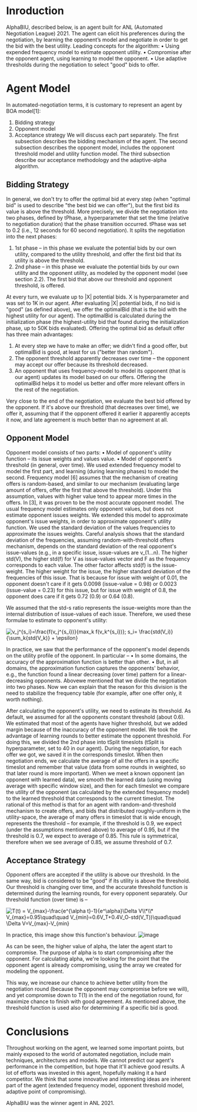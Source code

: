 # Inroduction
AlphaBIU, described below, is an agent built for ANL (Automated Negotiation League) 2021.
The agent can elicit his preferences during the negotiation, by learning the opponent’s model and negotiate in order to get the bid with the best utility.
Leading concepts for the algorithm:
•	Using expended frequency model to estimate opponent utility.
•	Compromise after the opponent agent, using learning to model the opponent.
•	Use adaptive thresholds during the negotiation to select "good" bids to offer.

# Agent Model
In automated-negotiation terms, it is customary to represent an agent by BOA model[1]:
1. Bidding strategy
2. Opponent model
3. Acceptance strategy
We will discuss each part separately. The first subsection describes the bidding mechanism of the agent. The second subsection describes the opponent model, includes the opponent threshold model and utility function model. The third subsection describe our acceptance methodology and the adaptive-alpha algorithm.

## Bidding Strategy
In general, we don't try to offer the optimal bid at every step (when "optimal bid" is used to describe "the best bid we can offer"), but the first bid its value is above the threshold.
More precisely, we divide the negotiation into two phases, defined by tPhase, a hyperparameter that set the time (relative to negotiation duration) that the phase transition occurred. tPhase was set to 0.2 (i.e., 12 seconds for 60 second negotiation). It splits the negotiation into the next phases:
1. 1st phase – in this phase we evaluate the potential bids by our own utility, compared to the utility threshold, and offer the first bid that its utility is above the threshold.
2. 2nd phase – in this phase we evaluate the potential bids by our own utility and the opponent utility, as modeled by the opponent model (see section ‎2.2). The first bid that above our threshold and opponent threshold, is offered.

At every turn, we evaluate up to |X| potential bids. X is hyperparameter and was set to 1K in our agent. After evaluating |X| potential bids, if no bid is "good" (as defined above), we offer the optimalBid (that is the bid with the highest utility for our agent).
The optimalBid is calculated during the initialization phase (the highest-utility bid that found during the initialization phase, up to 50K bids evaluated). 
Offering the optimal bid as default offer has three main advantages:
1. At every step we have to make an offer; we didn't find a good offer, but optimalBid is good, at least for us ("better than random").
2. The opponent threshold apparently decreases over time – the opponent may accept our offer because its threshold decreased.
3. An opponent that uses frequency-model to model its opponent (that is our agent) updates its model based on our offers. Offering the optimalBid helps it to model us better and offer more relevant offers in the rest of the negotiation.

Very close to the end of the negotiation, we evaluate the best bid offered by the opponent. If it's above our threshold (that decreases over time), we offer it, assuming that if the opponent offered it earlier it apparently accepts it now, and late agreement is much better than no agreement at all.

## Opponent Model
Opponent model consists of two parts:
•	Model of opponent's utility function – its issue weights and values value.
•	Model of opponent's threshold (in general, over time).
We used extended frequency model to model the first part, and learning (during learning phases) to model the second.
Frequency model ‎[6] assumes that the mechanism of creating offers is random-based, and similar to our mechanism (evaluating large amount of offers, offer the first that above the threshold). Under this assumption, values with higher value tend to appear more times in the offers. In ‎[3], it was proven to be the most accurate opponent model.
The usual frequency model estimates only opponent values, but does not estimate opponent issues weights. We extended this model to approximate opponent's issue weights, in order to approximate opponent's utility function.
We used the standard deviation of the values frequencies to approximate the issues weights. Careful analysis shows that the standard deviation of the frequencies, assuming random-with-threshold offers mechanism, depends on the standard deviation of the real opponent's issue-values (e.g., in a specific issue, issue-values are v_(1…n). The higher std(V), the higher std(f) for V as issue-values vector and F as the frequency corresponds to each value.
The other factor affects std(f) is the issue-weight. The higher weight for the issue, the higher standard deviation of the frequencies of this issue. That is because for issue with weight of 0.01, the opponent doesn't care if it gets 0.0098 (issue-value = 0.98) or 0.0023 (issue-value = 0.23) for this issue, but for issue with weight of 0.8, the opponent does care if it gets 0.72 (0.9) or 0.64 (0.8).

We assumed that the std-s ratio represents the issue-weights more than the internal distribution of issue-values of each issue. Therefore, we used these formulae to estimate to opponent's utility:

<img src="https://latex.codecogs.com/gif.latex?\bg_white&space;v_j^{s_i}=\frac{f(v_j^{s_i})}{max_k&space;f(v_k^{s_i})};&space;s_i=&space;\frac{std(V_i)}{\sum_k{std(V_k)}&space;&plus;&space;\epsilon}" title="v_j^{s_i}=\frac{f(v_j^{s_i})}{max_k f(v_k^{s_i})}; s_i= \frac{std(V_i)}{\sum_k{std(V_k)} + \epsilon}"/>

In practice, we saw that the performance of the opponent's model depends on the utility profile of the opponent. In particular –
•	In some domains, the accuracy of the approximation function is better than other.
•	But, in all domains, the approximation function captures the opponents' behavior, e.g., the function found a linear decreasing (over time) pattern for a linear-decreasing opponents.
Abovewe mentioned that we divide the negotiation into two phases. Now we can explain that the reason for this division is the need to stabilize the frequency table (for example, after one offer only, it worth nothing).

After calculating the opponent's utility, we need to estimate its threshold. As default, we assumed for all the opponents constant threshold (about 0.6). We estimated that most of the agents have higher threshold, but we added margin because of the inaccuracy of the opponent model.
We took the advantage of learning rounds to better estimate the opponent threshold. For doing this, we divided the 2nd phase into tSplit timeslots (tSplit is hyperparameter, set to 40 in our agent). During the negotiation, for each offer we got, we saved it in the corresponds timeslot. When then negotiation ends, we calculate the average of all the offers in a specific timeslot and remember that value (data from some rounds in weighted, so that later round is more important).
When we meet a known opponent (an opponent with learned data), we smooth the learned data (using moving average with specific window size), and then for each timeslot we compare the utility of the opponent (as calculated by the extended frequency model) to the learned threshold that corresponds to the current timeslot.
The rational of this method is that for an agent with random-and-threshold mechanism to create offers, and bids that distributed roughly-uniform in the utility-space, the average of many offers in timeslot that is wide enough, represents the threshold – for example, if the threshold is 0.9, we expect (under the assumptions mentioned above) to average of 0.95, but if the threshold is 0.7, we expect to average of 0.85.
This rule is symmetrical, therefore when we see average of 0.85, we assume threshold of 0.7.

## Acceptance Strategy
Opponent offers are accepted if the utility is above our threshold. In the same way, bid is considered to be "good" if its utility is above the threshold. Our threshold is changing over time, and the accurate threshold function is determined during the learning rounds, for every opponent separately.
Our threshold function (over time) is –

<img src="https://latex.codecogs.com/gif.latex?\bg_white&space;T(t)&space;=&space;V_{max}-\frac{e^{\alpha&space;t}-1}{e^\alpha}\Delta&space;V\\*\\*&space;V_{max}=0.95\quad\quad&space;V_{min}=0.6V_T&plus;0.4V_O-std(V_T))\quad\quad&space;\Delta&space;V=V_{max}-V_{min}" title="T(t) = V_{max}-\frac{e^{\alpha t}-1}{e^\alpha}\Delta V\\*\\* V_{max}=0.95\quad\quad V_{min}=0.6V_T+0.4V_O-std(V_T))\quad\quad \Delta V=V_{max}-V_{min}" />

In practice, this image show this function's behaviour.
![image](https://user-images.githubusercontent.com/52425399/131990675-27f308e2-9431-4f65-8c4e-5030d98788bd.png)

As can be seen, the higher value of alpha, the later the agent start to compromise. The purpose of alpha is to start compromising after the opponent.
For calculating alpha, we're looking for the point that the opponent agent is already compromising, using the array we created for modeling the opponent.

This way, we increase our chance to achieve better utility from the negotiation round (because the opponent may compromise before we will), and yet compromise down to T(1) in the end of the negotiation round, for maximize chance to finish with good agreement.
As mentioned above, the threshold function is used also for determining if a specific bid is good.

# Conclusions
Throughout working on the agent, we learned some important points, but mainly exposed to the world of automated negotiation, include main techniques, architectures and models.
We cannot predict our agent's performance in the competition, but hope that it'll achieve good results. A lot of efforts was invested in this agent, hopefully making it a hard competitor. We think that some innovative and interesting ideas are inherent part of the agent (extended frequency model, opponent threshold model, adaptive point of compromising).

AlphaBIU was the winner agent in ANL 2021.

